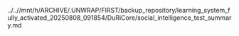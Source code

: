 ../..//mnt/h/ARCHIVE/.UNWRAP/FIRST/backup_repository/learning_system_fully_activated_20250808_091854/DuRiCore/social_intelligence_test_summary.md